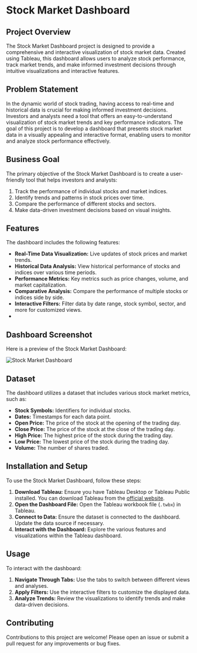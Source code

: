 # Stock Market Dashboard

## Project Overview
The Stock Market Dashboard project is designed to provide a comprehensive and interactive visualization of stock market data. Created using Tableau, this dashboard allows users to analyze stock performance, track market trends, and make informed investment decisions through intuitive visualizations and interactive features.

## Problem Statement
In the dynamic world of stock trading, having access to real-time and historical data is crucial for making informed investment decisions. Investors and analysts need a tool that offers an easy-to-understand visualization of stock market trends and key performance indicators. The goal of this project is to develop a dashboard that presents stock market data in a visually appealing and interactive format, enabling users to monitor and analyze stock performance effectively.

## Business Goal
The primary objective of the Stock Market Dashboard is to create a user-friendly tool that helps investors and analysts:
1. Track the performance of individual stocks and market indices.
2. Identify trends and patterns in stock prices over time.
3. Compare the performance of different stocks and sectors.
4. Make data-driven investment decisions based on visual insights.

## Features
The dashboard includes the following features:
- **Real-Time Data Visualization:** Live updates of stock prices and market trends.
- **Historical Data Analysis:** View historical performance of stocks and indices over various time periods.
- **Performance Metrics:** Key metrics such as price changes, volume, and market capitalization.
- **Comparative Analysis:** Compare the performance of multiple stocks or indices side by side.
- **Interactive Filters:** Filter data by date range, stock symbol, sector, and more for customized views.
- 
## Dashboard Screenshot
Here is a preview of the Stock Market Dashboard:

![Stock Market Dashboard](images/dashboard.png)

## Dataset
The dashboard utilizes a dataset that includes various stock market metrics, such as:
- **Stock Symbols:** Identifiers for individual stocks.
- **Dates:** Timestamps for each data point.
- **Open Price:** The price of the stock at the opening of the trading day.
- **Close Price:** The price of the stock at the close of the trading day.
- **High Price:** The highest price of the stock during the trading day.
- **Low Price:** The lowest price of the stock during the trading day.
- **Volume:** The number of shares traded.

## Installation and Setup
To use the Stock Market Dashboard, follow these steps:

1. **Download Tableau:** Ensure you have Tableau Desktop or Tableau Public installed. You can download Tableau from the [official website](https://www.tableau.com/).
2. **Open the Dashboard File:** Open the Tableau workbook file (`.twbx`) in Tableau.
3. **Connect to Data:** Ensure the dataset is connected to the dashboard. Update the data source if necessary.
4. **Interact with the Dashboard:** Explore the various features and visualizations within the Tableau dashboard.

## Usage
To interact with the dashboard:
1. **Navigate Through Tabs:** Use the tabs to switch between different views and analyses.
2. **Apply Filters:** Use the interactive filters to customize the displayed data.
3. **Analyze Trends:** Review the visualizations to identify trends and make data-driven decisions.

## Contributing
Contributions to this project are welcome! Please open an issue or submit a pull request for any improvements or bug fixes. 


